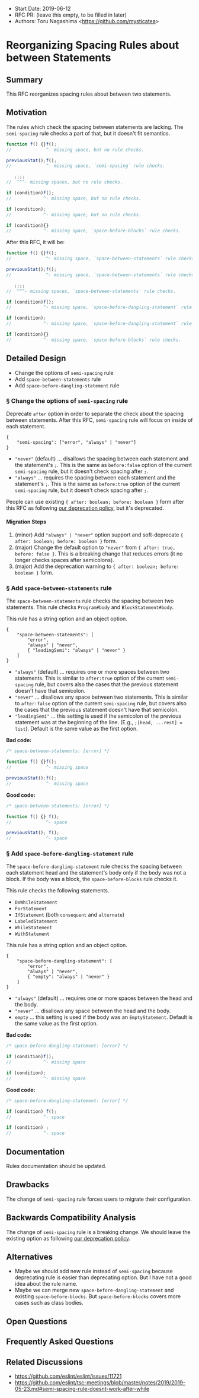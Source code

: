 - Start Date: 2019-06-12
- RFC PR: (leave this empty, to be filled in later)
- Authors: Toru Nagashima &lt;https://github.com/mysticatea&gt;

# Reorganizing Spacing Rules about between Statements

## Summary

This RFC reorganizes spacing rules about between two statements.

## Motivation

The rules which check the spacing between statements are lacking. The `semi-spacing` rule checks a part of that, but it doesn't fit semantics.

```js
function f() {}f();
//             ^- missing space, but no rule checks.

previousStat();f();
//             ^- missing space, `semi-spacing` rule checks.

   ;;;;
//  ^^^- missing spaces, but no rule checks.

if (condition)f();
//            ^- missing space, but no rule checks.

if (condition);
//            ^- missing space, but no rule checks.

if (condition){}
//            ^- missing space, `space-before-blocks` rule checks.
```

After this RFC, it will be:

```js
function f() {}f();
//             ^- missing space, `space-between-statements` rule checks.

previousStat();f();
//             ^- missing space, `space-between-statements` rule checks.

   ;;;;
//  ^^^- missing spaces, `space-between-statements` rule checks.

if (condition)f();
//            ^- missing space, `space-before-dangling-statement` rule checks.

if (condition);
//            ^- missing space, `space-before-dangling-statement` rule checks.

if (condition){}
//            ^- missing space, `space-before-blocks` rule checks.
```

## Detailed Design

- Change the options of `semi-spacing` rule
- Add `space-between-statements` rule
- Add `space-before-dangling-statement` rule

### § Change the options of `semi-spacing` rule

Deprecate `after` option in order to separate the check about the spacing between statements.
After this RFC, `semi-spacing` rule will focus on inside of each statement.

```jsonc
{
    "semi-spacing": ["error", "always" | "never"]
}
```

- `"never"` (default) ... disallows the spacing between each statement and the statement's `;`. This is the same as `before:false` option of the current `semi-spacing` rule, but it doesn't check spacing after `;`.
- `"always"` ... requires the spacing between each statement and the statement's `;`. This is the same as `before:true` option of the current `semi-spacing` rule, but it doesn't check spacing after `;`.

People can use existing `{ after: boolean; before: boolean }` form after this RFC as following [our deprecation policy], but it's deprecated.

#### Migration Steps

1. (minor) Add `"always" | "never"` option support and soft-deprecate `{ after: boolean; before: boolean }` form.
1. (major) Change the default option to `"never"` from `{ after: true, before: false }`. This is a breaking change that reduces errors (it no longer checks spaces after semicolons).
1. (major) Add the deprecation warning to `{ after: boolean; before: boolean }` form.

### § Add `space-between-statements` rule

The `space-between-statements` rule checks the spacing between two statements. This rule checks `Program#body` and `BlockStatement#body`.

This rule has a string option and an object option.

```jsonc
{
    "space-between-statements": [
        "error",
        "always" | "never",
        { "leadingSemi": "always" | "never" }
    ]
}
```

- `"always"` (default) ... requires one or more spaces between two statements. This is similar to `after:true` option of the current `semi-spacing` rule, but covers also the cases that the previous statement doesn't have that semicolon.
- `"never"` ... disallows any space between two statements. This is similar to `after:false` option of the current `semi-spacing` rule, but covers also the cases that the previous statement doesn't have that semicolon.
- `"leadingSemi"` ... this setting is used if the semicolon of the previous statement was at the beginning of the line. (E.g., `;[head, ...rest] = list`). Default is the same value as the first option.

**Bad code:**

```js
/* space-between-statements: [error] */

function f() {}f();
//             ^- missing space

previousStat();f();
//             ^- missing space
```

**Good code:**

```js
/* space-between-statements: [error] */

function f() {} f();
//             ^- space

previousStat(); f();
//             ^- space
```

### § Add `space-before-dangling-statement` rule

The `space-before-dangling-statement` rule checks the spacing between each statement head and the statement's body only if the body was not a block. If the body was a block, the `space-before-blocks` rule checks it.

This rule checks the following statements.

- `DoWhileStatement`
- `ForStatement`
- `IfStatement` (both `consequent` and `alternate`)
- `LabeledStatement`
- `WhileStatement`
- `WithStatement`

This rule has a string option and an object option.

```jsonc
{
    "space-before-dangling-statement": [
        "error",
        "always" | "never",
        { "empty": "always" | "never" }
    ]
}
```

- `"always"` (default) ... requires one or more spaces between the head and the body.
- `"never"` ... disallows any space between the head and the body.
- `empty` ... this setting is used if the body was an `EmptyStatement`. Default is the same value as the first option.

**Bad code:**

```js
/* space-before-dangling-statement: [error] */

if (condition)f();
//            ^- missing space

if (condition);
//            ^- missing space
```

**Good code:**

```js
/* space-before-dangling-statement: [error] */

if (condition) f();
//            ^- space

if (condition) ;
//            ^- space
```

## Documentation

Rules documentation should be updated.

## Drawbacks

The change of `semi-spacing` rule forces users to migrate their configuration.

## Backwards Compatibility Analysis

The change of `semi-spacing` rule is a breaking change. We should leave the existing option as following [our deprecation policy].

## Alternatives

- Maybe we should add new rule instead of `semi-spacing` because deprecating rule is easier than deprecating option. But I have not a good idea about the rule name.
- Maybe we can merge new `space-before-dangling-statement` and existing `space-before-blocks`. But `space-before-blocks` covers more cases such as class bodies.

## Open Questions

## Frequently Asked Questions

## Related Discussions

- https://github.com/eslint/eslint/issues/11721
- https://github.com/eslint/tsc-meetings/blob/master/notes/2019/2019-05-23.md#semi-spacing-rule-doesnt-work-after-while

[our deprecation policy]: https://eslint.org/docs/user-guide/rule-deprecation
